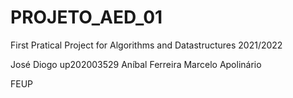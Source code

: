 # PROJETO_AED_01

First Pratical Project for Algorithms and Datastructures 2021/2022

José Diogo up202003529
Aníbal Ferreira 
Marcelo Apolinário

FEUP